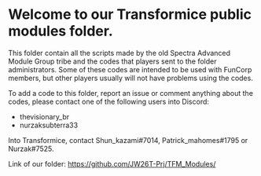 # Welcome to our Transformice public modules folder.

This folder contain all the scripts made by the old Spectra Advanced Module Group tribe and the codes that players sent to the folder administrators.
Some of these codes are intended to be used with FunCorp members, but other players usually will not have problems using the codes.

To add a code to this folder, report an issue or comment anything about the codes, please contact one of the following users into Discord:
- thevisionary_br
- nurzaksubterra33

Into Transformice, contact Shun_kazami#7014, Patrick_mahomes#1795 or Nurzak#7525.

Link of our folder:
https://github.com/JW26T-Prj/TFM_Modules/
